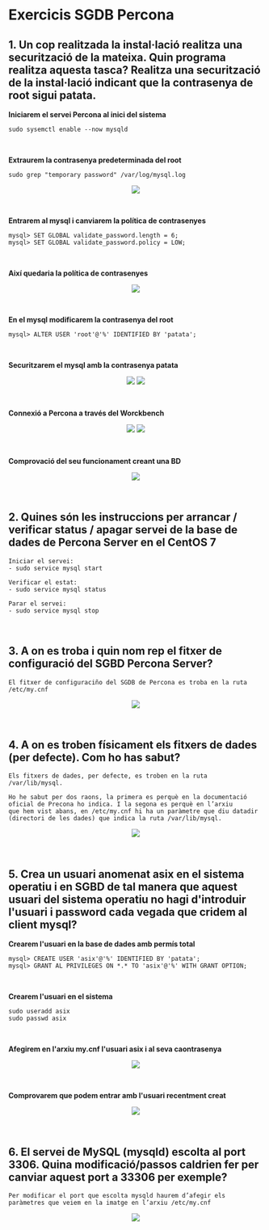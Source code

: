 # Exercicis SGDB Percona

## 1.	Un cop realitzada la instal·lació realitza una securització de la mateixa. Quin programa realitza aquesta tasca? Realitza una securització de la instal·lació indicant que la contrasenya de root sigui patata.

**Iniciarem el servei Percona al inici del sistema**
```
sudo sysemctl enable --now mysqld
```
<br />

**Extraurem la contrasenya predeterminada del root**
```
sudo grep "temporary password" /var/log/mysql.log
```
<p align="center">
 <img src="https://user-images.githubusercontent.com/61474788/161563819-de8b5d0c-53e7-45aa-b84f-eb0fbbf79255.png">
</p>

<br />

**Entrarem al mysql i canviarem la política de contrasenyes**
```
mysql> SET GLOBAL validate_password.length = 6;
mysql> SET GLOBAL validate_password.policy = LOW;
```

<br />

**Així quedaria la política de contrasenyes**

<p align="center">
 <img src="https://user-images.githubusercontent.com/61474788/154857424-c28e83ff-8912-4b01-87a7-b54f789b9d25.png">
</p>

<br />

**En el mysql modificarem la contrasenya del root**
```
mysql> ALTER USER 'root'@'%' IDENTIFIED BY 'patata';
```

<br />

**Securitzarem el mysql amb la contrasenya patata**
<p align="center">
 <img src="https://user-images.githubusercontent.com/61474788/154856831-6bcbdc0c-f9da-4cad-8954-90297a5e04a9.png">
 <img src="https://user-images.githubusercontent.com/61474788/154856833-f8d8190e-b644-4a59-993e-407ac6574f60.png">
</p>

<br />

**Connexió a Percona a través del Worckbench**

<p align="center">
 <img src="https://user-images.githubusercontent.com/61474788/154857329-b6c52744-1bd5-4501-9fd4-f97486bf0d0b.png">
 <img src="https://user-images.githubusercontent.com/61474788/154857344-edee468f-b2d9-49d7-8c93-6cefa46a7e56.png">
</p>

<br />
  
**Comprovació del seu funcionament creant una BD**
<p align="center">
 <img src="https://user-images.githubusercontent.com/61474788/154857072-26f36b52-15b6-493e-abcc-45fda9675840.png">
</p>

<br />

## 2.	Quines són les instruccions per arrancar / verificar status / apagar servei de la base de dades de Percona Server en el CentOS 7

```
Iniciar el servei:
- sudo service mysql start

Verificar el estat:
- sudo service mysql status

Parar el servei:
- sudo service mysql stop

```

<br />

## 3.	A on es troba i quin nom rep el fitxer de configuració del SGBD Percona Server?

```
El fitxer de configuraciño del SGDB de Percona es troba en la ruta /etc/my.cnf
```
<p align="center">
 <img src="https://user-images.githubusercontent.com/61474788/154857662-8095b7c3-acd5-4049-8ecc-c9d382f4ee20.png">
</p>

<br />


## 4.	A on es troben físicament els fitxers de dades (per defecte). Com ho has sabut?

```
Els fitxers de dades, per defecte, es troben en la ruta /var/lib/mysql.

Ho he sabut per dos raons, la primera es perquè en la documentació oficial de Precona ho indica. I la segona es perquè en l’arxiu 
que hem vist abans, en /etc/my.cnf hi ha un paràmetre que diu datadir (directori de les dades) que indica la ruta /var/lib/mysql.
```
<p align="center">
 <img src="https://user-images.githubusercontent.com/61474788/154857720-8da5136b-126f-459b-a4af-90b450362259.png">
</p>

<br />

## 5.	Crea un usuari anomenat asix en el sistema operatiu i en SGBD de tal manera que aquest usuari del sistema operatiu no hagi d'introduir l'usuari i password cada vegada que cridem al client mysql?

**Crearem l'usuari en la base de dades amb permís total**
```
mysql> CREATE USER 'asix'@'%' IDENTIFIED BY 'patata';
mysql> GRANT AL PRIVILEGES ON *.* TO 'asix'@'%' WITH GRANT OPTION;
```

<br />

**Crearem l'usuari en el sistema**
```
sudo useradd asix
sudo passwd asix
```

<br />

**Afegirem en l'arxiu my.cnf l'usuari asix i al seva caontrasenya**
<p align="center">
 <img src="https://user-images.githubusercontent.com/61474788/154857861-70cfbed2-ca18-4685-ae32-aa5bcb1a2aa0.png">
</p>

<br />

**Comprovarem que podem entrar amb l'usuari recentment creat**
<p align="center">
 <img src="https://user-images.githubusercontent.com/61474788/154858090-1de4acb7-6ec2-40c7-b3fb-a84426aa1a98.png">
</p>

<br />


## 6.	El servei de MySQL (mysqld) escolta al port 3306. Quina modificació/passos caldrien fer per canviar aquest port a 33306 per exemple?
```
Per modificar el port que escolta mysqld haurem d’afegir els paràmetres que veiem en la imatge en l’arxiu /etc/my.cnf
```
<p align="center">
 <img src="https://user-images.githubusercontent.com/61474788/154858133-238da988-ba1e-4eaa-bbfc-7af5013d7ddb.png">
</p>

<br />




